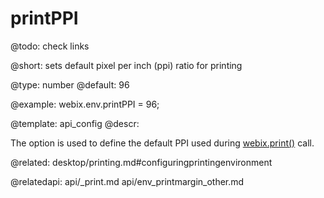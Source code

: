 printPPI
=============

@todo: check links

@short:
	sets  default pixel per inch (ppi) ratio for printing

@type: number
@default: 96

@example:
webix.env.printPPI = 96;

@template:	api_config
@descr:

The option is used to define the default PPI used during [webix.print()](api/_print.md) call. 

@related:
desktop/printing.md#configuringprintingenvironment

@relatedapi:
api/_print.md 
api/env_printmargin_other.md
